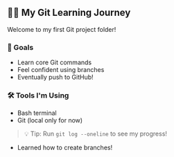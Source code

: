 ## 🧑‍💻 My Git Learning Journey

Welcome to my first Git project folder!

### 🎯 Goals
- Learn core Git commands
- Feel confident using branches
- Eventually push to GitHub!

### 🛠️ Tools I'm Using
- Bash terminal
- Git (local only for now)

> 💡 Tip: Run `git log --oneline` to see my progress!
- Learned how to create branches!
